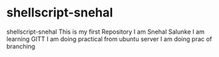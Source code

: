 # shellscript-snehal
shellscript-snehal
This is my first Repository
I am Snehal Salunke
I am learning GITT
I am doing practical from ubuntu server
I am doing prac of branching